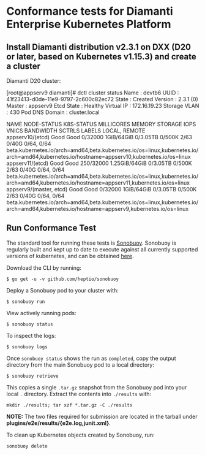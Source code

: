 # Conformance tests for Diamanti Enterprise Kubernetes Platform

## Install Diamanti distribution v2.3.1 on DXX (D20 or later, based on Kubernetes v1.15.3) and create a cluster

Diamanti D20 cluster:

[root@appserv9 diamanti]# dctl cluster status
Name           	: devtb6
UUID           	: 41f23413-d0de-11e9-9797-2c600c82ec72
State          	: Created
Version        	: 2.3.1 (0)
Master         	: appserv9
Etcd State     	: Healthy
Virtual IP     	: 172.16.19.23
Storage VLAN   	: 430
Pod DNS Domain	: cluster.local

NAME                      NODE-STATUS   K8S-STATUS   MILLICORES   MEMORY          STORAGE    IOPS      VNICS     BANDWIDTH   SCTRLS          LABELS
                                                                                                                             LOCAL, REMOTE   
appserv10/(etcd)          Good          Good         0/32000      1GiB/64GiB      0/3.05TB   0/500K    2/63      0/40G       0/64, 0/64      beta.kubernetes.io/arch=amd64,beta.kubernetes.io/os=linux,kubernetes.io/arch=amd64,kubernetes.io/hostname=appserv10,kubernetes.io/os=linux
appserv11/(etcd)          Good          Good         250/32000    1.25GiB/64GiB   0/3.05TB   0/500K    2/63      0/40G       0/64, 0/64      beta.kubernetes.io/arch=amd64,beta.kubernetes.io/os=linux,kubernetes.io/arch=amd64,kubernetes.io/hostname=appserv11,kubernetes.io/os=linux
appserv9/(master, etcd)   Good          Good         0/32000      1GiB/64GiB      0/3.05TB   0/500K    2/63      0/40G       0/64, 0/64      beta.kubernetes.io/arch=amd64,beta.kubernetes.io/os=linux,kubernetes.io/arch=amd64,kubernetes.io/hostname=appserv9,kubernetes.io/os=linux



## Run Conformance Test

The standard tool for running these tests is
[Sonobuoy](https://github.com/heptio/sonobuoy).  Sonobuoy is
regularly built and kept up to date to execute against all
currently supported versions of kubernetes, and can be obtained [here](https://github.com/heptio/sonobuoy/releases).

Download the CLI by running:

```
$ go get -u -v github.com/heptio/sonobuoy
```

Deploy a Sonobuoy pod to your cluster with:

```
$ sonobuoy run
```

View actively running pods:

```
$ sonobuoy status
```


To inspect the logs:

```
$ sonobuoy logs
```

Once `sonobuoy status` shows the run as `completed`, copy the output directory from the main Sonobuoy pod to
a local directory:

```
$ sonobuoy retrieve
```

This copies a single `.tar.gz` snapshot from the Sonobuoy pod into your local
`.` directory. Extract the contents into `./results` with:

```
mkdir ./results; tar xzf *.tar.gz -C ./results
```

**NOTE:** The two files required for submission are located in the tarball under **plugins/e2e/results/{e2e.log,junit.xml}**.

To clean up Kubernetes objects created by Sonobuoy, run:

```
sonobuoy delete
```

